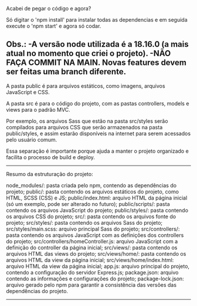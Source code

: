 Acabei de pegar o código e agora?

Só digitar o 'npm install' para instalar todas as dependencias e em seguida execute o 'npm start' e agora só codar.


Obs.:
    -A versão node utilizada é a 18.16.0 (a mais atual no momento que criei o projeto).
    -NÃO FAÇA COMMIT NA MAIN. Novas features devem ser feitas uma branch diferente.
-----------------------------------------------------------------------------------------------------------------------------------

A pasta public é para arquivos estáticos, como imagens, arquivos JavaScript e CSS. 

A pasta src é para o código do projeto, com as pastas controllers, models e views para o padrão MVC.

Por exemplo, os arquivos Sass que estão na pasta src/styles serão compilados para arquivos CSS que serão armazenados na pasta public/styles, e assim estarão disponíveis na internet para serem acessados pelo usuário comum.

Essa separação é importante porque ajuda a manter o projeto organizado e facilita o processo de build e deploy.

----------------------------------------------------------------------------------------------------------------------------------

Resumo da estruturação do projeto:

node_modules/: pasta criada pelo npm, contendo as dependências do projeto;
public/: pasta contendo os arquivos estáticos do projeto, como HTML, SCSS (CSS) e JS;
public/index.html: arquivo HTML da página inicial (só um exemplo, pode ser alterado no futuro);
public/scripts/: pasta contendo os arquivos JavaScript do projeto;
public/styles/: pasta contendo os arquivos CSS do projeto;
src/: pasta contendo os arquivos fonte do projeto;
src/styles/: pasta contendo os arquivos Sass do projeto;
src/styles/main.scss: arquivo principal Sass do projeto;
src/controllers/: pasta contendo os arquivos JavaScript com as definições dos controllers do projeto;
src/controllers/homeController.js: arquivo JavaScript com a definição do controller da página inicial;
src/views/: pasta contendo os arquivos HTML das views do projeto;
src/views/home/: pasta contendo os arquivos HTML da view da página inicial;
src/views/home/index.html: arquivo HTML da view da página inicial;
app.js: arquivo principal do projeto, contendo a configuração do servidor Express.js;
package.json: arquivo contendo as informações e configurações do projeto;
package-lock.json: arquivo gerado pelo npm para garantir a consistência das versões das dependências do projeto.

-----------------------------------------------------------------------------------------------------------------------------------
